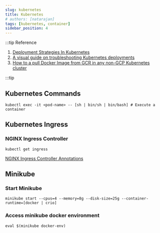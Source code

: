 ```yaml
---
slug: kubernetes
title: Kubernetes
# authors: [natarajan]
tags: [kubernetes, container]
sidebar_position: 4
---
```


:::tip Reference

1. [Deployment Strategies In Kubernetes](https://auth0.com/blog/deployment-strategies-in-kubernetes/)
2. [A visual guide on troubleshooting Kubernetes deployments](https://learnk8s.io/troubleshooting-deployments)
3. [How to a pull Docker Image from GCR in any non-GCP Kubernetes cluster](https://medium.com/hackernoon/today-i-learned-pull-docker-image-from-gcr-google-container-registry-in-any-non-gcp-kubernetes-5f8298f28969)

:::tip

## Kubernetes Commands

```shell
kubectl exec -it <pod-name> -- [sh | bin/sh | bin/bash] # Execute a container

```

## Kubernetes Ingress

### NGINX Ingress Controller

```shell
kubectl get ingress
```
[NGINX Ingress Controller Annotations](https://kubernetes.github.io/ingress-nginx/user-guide/nginx-configuration/annotations/)

## Minikube

### Start Minikube
```shell
minikube start --cpus=4 --memory=8g --disk-size=25g --container-runtime=[docker | crio]
```
### Access minikube docker environment
```shell
eval $(minikube docker-env)
```
